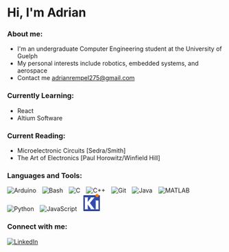 # Hi, I'm Adrian
### About me:
- I'm an undergraduate Computer Engineering student at the University of Guelph
- My personal interests include robotics, embedded systems, and aerospace
- Contact me adrianrempel275@gmail.com

### Currently Learning:
- React
- Altium Software

### Current Reading:
- Microelectronic Circuits [Sedra/Smith]
- The Art of Electronics [Paul Horowitz/Winfield Hill]

### Languages and Tools:

<p align="left">
  <img src="https://cdn.jsdelivr.net/gh/devicons/devicon/icons/arduino/arduino-original.svg" alt="Arduino" width="40" height="40" style="margin-right: 10px;" />
  <img src="https://cdn.jsdelivr.net/gh/devicons/devicon/icons/bash/bash-plain.svg" alt="Bash" width="40" height="40" style="margin-right: 10px;" />
  <img src="https://cdn.jsdelivr.net/gh/devicons/devicon/icons/c/c-original.svg" alt="C" width="40" height="40" style="margin-right: 10px;" />
  <img src="https://cdn.jsdelivr.net/gh/devicons/devicon/icons/cplusplus/cplusplus-original.svg" alt="C++" width="40" height="40" style="margin-right: 10px;" />
  <img src="https://cdn.jsdelivr.net/gh/devicons/devicon/icons/git/git-original.svg" alt="Git" width="40" height="40" style="margin-right: 10px;" />
  <img src="https://cdn.jsdelivr.net/gh/devicons/devicon/icons/java/java-original.svg" alt="Java" width="40" height="40" style="margin-right: 10px;" />
  <img src="https://cdn.jsdelivr.net/gh/devicons/devicon/icons/matlab/matlab-original.svg" alt="MATLAB" width="40" height="40" style="margin-right: 10px;" />
  <img src="https://cdn.jsdelivr.net/gh/devicons/devicon/icons/python/python-original.svg" alt="Python" width="40" height="40" style="margin-right: 10px;" />
  <img src="https://cdn.jsdelivr.net/gh/devicons/devicon/icons/javascript/javascript-original.svg" alt="JavaScript" width="40" height="40" style="margin-right: 10px;"/>
  <img src="./KiCadLogo_for_Git.png" alt="KiCad" width="40" height="40" style="margin-right: 10px;" />
</p>

### Connect with me:

<p align="left">
  <!-- LinkedIn -->
  <a href="https://www.linkedin.com/in/adrian-rempel/" target="_blank" rel="noreferrer">
    <img src="https://cdn.jsdelivr.net/gh/devicons/devicon/icons/linkedin/linkedin-original.svg" 
         alt="LinkedIn" width="40" height="40"/>
  </a>
</p>
